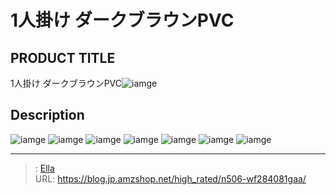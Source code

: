# 1人掛け ダークブラウンPVC


## PRODUCT TITLE 

1人掛け ダークブラウンPVC![iamge](https://b2bfiles1.gigab2b.cn/image/wkseller/7404/pu_sofa/20210517_f18e8f1647c776391c50709878502318.jpg)

## Description











![iamge](https://b2bfiles1.gigab2b.cn/image/wkseller/7404/pu_sofa/20210517_0911de52a91e71c02acb997f71c77dd6.jpg)
![iamge](https://b2bfiles1.gigab2b.cn/image/wkseller/7404/pu_sofa/20210517_0d6d6f8ee73ce7f0fbf092e0c19e816e.jpg)
![iamge](https://b2bfiles1.gigab2b.cn/image/wkseller/7404/pu_sofa/20210517_51ab26bcfda10cc82d8aac4bed8a80aa.jpg)
![iamge](https://b2bfiles1.gigab2b.cn/image/wkseller/7404/pu_sofa/20210517_62344e2cbfa542b9d46dfbea86220495.jpg)
![iamge](https://b2bfiles1.gigab2b.cn/image/wkseller/7404/pu_sofa/20210517_77b2b3c533a502450d0f6abc247329b8.jpg)
![iamge](https://b2bfiles1.gigab2b.cn/image/wkseller/7404/pu_sofa/20210517_9efaf4a6460fe917d35e5cb06fc60286.jpg)
![iamge](nan)


---

> : [Ella](https://blog.jp.amzshop.net/)  
> URL: https://blog.jp.amzshop.net/high_rated/n506-wf284081gaa/  

